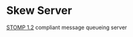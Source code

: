 # Skew Server
[STOMP 1.2](https://stomp.github.io/stomp-specification-1.2.html) compliant message queueing server

